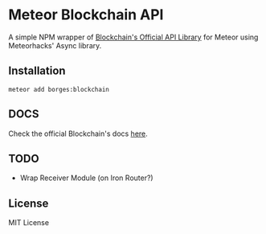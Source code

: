 # Meteor Blockchain API
A simple NPM wrapper of [Blockchain's Official API Library](https://github.com/blockchain/api-v1-client-node) for Meteor using Meteorhacks' Async library.

## Installation
```
meteor add borges:blockchain
```

## DOCS
Check the official Blockchain's docs [here](https://github.com/blockchain/api-v1-client-node/tree/master/docs).

## TODO
- Wrap Receiver Module (on Iron Router?)

## License
MIT License
